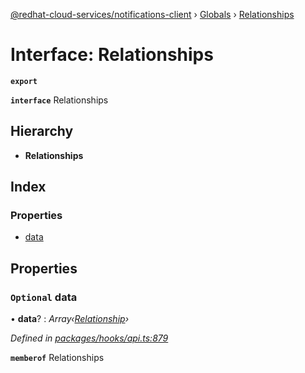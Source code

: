 [@redhat-cloud-services/notifications-client](../README.md) › [Globals](../globals.md) › [Relationships](relationships.md)

# Interface: Relationships

**`export`** 

**`interface`** Relationships

## Hierarchy

* **Relationships**

## Index

### Properties

* [data](relationships.md#optional-data)

## Properties

### `Optional` data

• **data**? : *Array‹[Relationship](relationship.md)›*

*Defined in [packages/hooks/api.ts:879](https://github.com/RedHatInsights/javascript-clients/blob/master/packages/hooks/api.ts#L879)*

**`memberof`** Relationships
